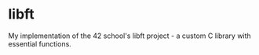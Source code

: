 # libft
My implementation of the 42 school's libft project - a custom C library with essential functions.
